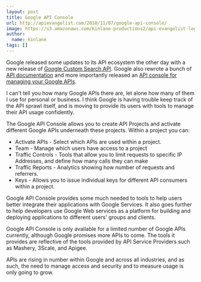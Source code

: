 ```yaml
---
layout: post
title: Google API Console
url: http://apievangelist.com/2010/11/07/google-api-console/
image: https://s3.amazonaws.com/kinlane-productions2/api-evangelist-logos/api-evangelist-butterfly-vertical.png
author:
  name: kinlane
tags: []
---
```

Google released some updates to its API ecosystem the other day with a new release of [Google Custom Search API](http://code.google.com/apis/customsearch/). Google also rewrote a bunch of [API documentation](http://googleajaxsearchapi.blogspot.com/2010/11/fall-housekeeping.html) and more importantly released an [API console for managing your Google APIs](https://code.google.com/apis/console/).

I can't tell you how many Google APIs there are, let alone how many of them I use for personal or business. I think Google is having trouble keep track of the API sprawl itself, and is moving to provide its users with tools to manage their API usage confidently.

The Google API Console allows you to create API Projects and activate different Google APIs underneath these projects. Within a project you can:

*   Activate APIs - Select which APIs are used within a project.
*   Team - Manage which users have access to a project
*   Traffic Controls - Tools that allow you to limit requests to specific IP Addresses, and define how many calls they can make
*   Traffic Reports - Analytics showing how number of requests and referrers.
*   Keys - Allows you to issue individual keys for different API consumers within a project.

Google API Console provides some much needed to tools to help users better integrate their applications with Google Services. It also goes further to help developers use Google Web services as a platform for building and deploying applications to different users' groups and clients.

Google API Console is only available for a limited number of Google APIs currently, although Google promises more APIs to come. The tools it provides are reflective of the tools provided by API Service Providers such as Mashery, 3Scale, and Apigee.

APIs are rising in number within Google and across all industries, and as such, the need to manage access and security and to measure usage is only going to grow.